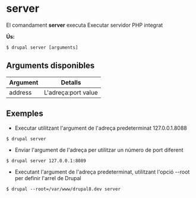 # server
El comandament **server** executa Executar servidor PHP integrat

**Ús:**
```
$ drupal server [arguments] 
```

## Arguments disponibles
Argument | Detalls
---------|-------------
address | L'adreça:port value

## Exemples
* Executar utilitzant l'argument de l'adreça predeterminat 127.0.0.1.8088
```
$ drupal server
```
* Enviar l'argument de l'adreça per utilitzar un número de port diferent
```
$ drupal server 127.0.0.1:8089
```
* Executant l'argument de l'adreça predeterminat, utilitzant l'opció --root per definir l'arrel de Drupal
```
$ drupal --root=/var/www/drupal8.dev server
```
